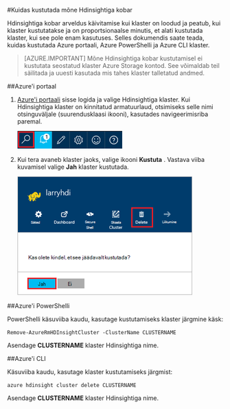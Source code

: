 <properties
pageTitle="Kuidas kustutada mõne Hdinsightiga kobar | Azure'i"
description="Kui kustutate mõne Hdinsightiga kobar mitmesuguseid võimalusi teave."
services="hdinsight"
documentationCenter=""
authors="Blackmist"
manager="jhubbard"
editor="cgronlun"/>

<tags
ms.service="hdinsight"
ms.devlang="na"
ms.topic="article"
ms.tgt_pltfrm="na"
ms.workload="big-data"
ms.date="10/28/2016"
ms.author="larryfr"/>

#<a name="how-to-delete-an-hdinsight-cluster"></a>Kuidas kustutada mõne Hdinsightiga kobar

Hdinsightiga kobar arveldus käivitamise kui klaster on loodud ja peatub, kui klaster kustutatakse ja on proportsionaalse minutis, et alati kustutada klaster, kui see pole enam kasutuses. Selles dokumendis saate teada, kuidas kustutada Azure portaali, Azure PowerShelli ja Azure CLI klaster.

> [AZURE.IMPORTANT] Mõne Hdinsightiga kobar kustutamisel ei kustutata seostatud klaster Azure Storage kontod. See võimaldab teil säilitada ja uuesti kasutada mis tahes klaster talletatud andmed.

##<a name="azure-portal"></a>Azure'i portaal

1. [Azure'i portaali](https://portal.azure.com) sisse logida ja valige Hdinsightiga klaster. Kui Hdinsightiga klaster on kinnitatud armatuurlaud, otsimiseks selle nimi otsinguväljale (suurendusklaasi ikooni), kasutades navigeerimisriba paremal.

    ![Otsingu](./media/hdinsight-delete-cluster/navbar.png)

2. Kui tera avaneb klaster jaoks, valige ikooni __Kustuta__ . Vastava viiba kuvamisel valige __Jah__ klaster kustutada.

    ![ikoon Kustuta](./media/hdinsight-delete-cluster/deletecluster.png)

##<a name="azure-powershell"></a>Azure'i PowerShelli

PowerShelli käsuviiba kaudu, kasutage kustutamiseks klaster järgmine käsk:

    Remove-AzureRmHDInsightCluster -ClusterName CLUSTERNAME

Asendage __CLUSTERNAME__ klaster Hdinsightiga nime.

##<a name="azure-cli"></a>Azure'i CLI

Käsuviiba kaudu, kasutage klaster kustutamiseks järgmist:

    azure hdinsight cluster delete CLUSTERNAME
    
Asendage __CLUSTERNAME__ klaster Hdinsightiga nime.
